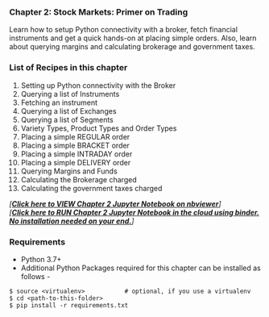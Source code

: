 ### Chapter 2: Stock Markets: Primer on Trading
Learn how to setup Python connectivity with a broker, fetch financial instruments 
and get a quick hands-on at  placing simple orders. Also, learn about querying 
margins and calculating brokerage and government taxes.

### List of Recipes in this chapter
1. Setting up Python connectivity with the Broker
2. Querying a list of Instruments
3. Fetching an instrument
4. Querying a list of Exchanges
5. Querying a list of Segments
6. Variety Types, Product Types and Order Types
7. Placing a simple REGULAR order
8. Placing a simple BRACKET order
9. Placing a simple INTRADAY order
10. Placing a simple DELIVERY order
11. Querying Margins and Funds
12. Calculating the Brokerage charged
13. Calculating the government taxes charged

*[**[Click here to VIEW Chapter 2 Jupyter Notebook on nbviewer](https://nbviewer.jupyter.org/github/PacktPublishing/Python-Algorithmic-Trading-Cookbook/blob/master/Chapter02/CHAPTER%202.ipynb)**]*
<br>
*[**[Click here to RUN Chapter 2 Jupyter Notebook in the cloud using binder. No installation needed on your end.](https://mybinder.org/v2/gh/PacktPublishing/Python-Algorithmic-Trading-Cookbook/master?filepath=Chapter02/CHAPTER%202.ipynb)**]*

### Requirements
- Python 3.7+
- Additional Python Packages required for this chapter can be installed as follows -

```
$ source <virtualenv>           # optional, if you use a virtualenv
$ cd <path-to-this-folder>
$ pip install -r requirements.txt
```